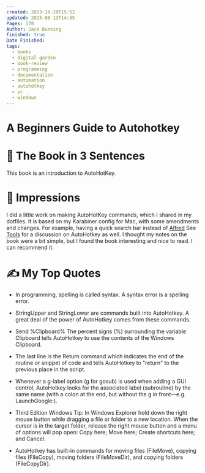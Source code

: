 ```yaml
---
created: 2023-10-29T15:52
updated: 2025-08-13T14:55
Pages: 178
Author: Jack Dunning
finished: true
Date Finished: 
tags:
  - books
  - digital-garden
  - book-review
  - programming
  - documentation
  - automation
  - autohotkey
  - pc
  - windows
---
```

# A Beginners Guide to Autohotkey


# 🚀 The Book in 3 Sentences
This book is an introduction to AutoHotKey.

# 🎨 Impressions
I did a little work on making AutoHotKey commands, which I shared in my dotfiles. It is based on my Karabiner config for Mac, with some amendments and changes. For example, having a quick search bar instead of [Alfred](../../../../Mac/Alfred.md)
See [Tools](../../../../Tools/Tools.md) for a discussion on AutoHotkey as well. 
I thought my notes on the book were a bit simple, but I found the book interesting and nice to read. I can recommend it. 
# ✍️ My Top  Quotes

- In programming, spelling is called syntax. A syntax error is a spelling error.
 
- StringUpper and StringLower are commands built into AutoHotkey. A great deal of the power of AutoHotkey comes from these commands.
 
- Send %Clipboard% The percent signs (%) surrounding the variable Clipboard tells AutoHotkey to use the contents of the Windows Clipboard.
 
- The last line is the Return command which indicates the end of the routine or snippet of code and tells AutoHotkey to "return" to the previous place in the script.
 
- Whenever a g-label option (g for gosub) is used when adding a GUI control, AutoHotkey looks for the associated label (subroutine) by the same name (with a colon at the end, but without the g in front—e.g. LaunchGoogle:).
 
- Third Edition Windows Tip: In Windows Explorer hold down the right mouse button while dragging a file or folder to a new location. When the cursor is in the target folder, release the right mouse button and a menu of options will pop open: Copy here; Move here; Create shortcuts here; and Cancel.
 
- AutoHotkey has built-in commands for moving files (FileMove), copying files (FileCopy), moving folders (FileMoveDir), and copying folders (FileCopyDir).
 
